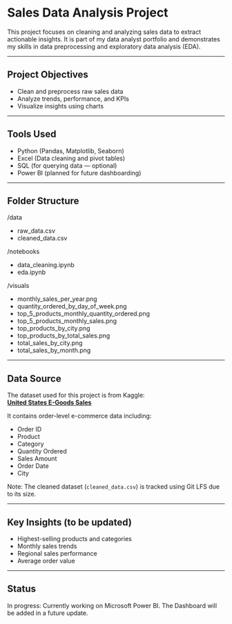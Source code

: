 # Sales Data Analysis Project

This project focuses on cleaning and analyzing sales data to extract actionable insights. It is part of my data analyst portfolio and demonstrates my skills in data preprocessing and exploratory data analysis (EDA).

---

## Project Objectives

- Clean and preprocess raw sales data
- Analyze trends, performance, and KPIs
- Visualize insights using charts

---

## Tools Used

- Python (Pandas, Matplotlib, Seaborn)
- Excel (Data cleaning and pivot tables)
- SQL (for querying data — optional)
- Power BI (planned for future dashboarding)

---

## Folder Structure

/data  
  - raw_data.csv  
  - cleaned_data.csv  

/notebooks  
  - data_cleaning.ipynb  
  - eda.ipynb  

/visuals  
  - monthly_sales_per_year.png  
  - quantity_ordered_by_day_of_week.png  
  - top_5_products_monthly_quantity_ordered.png  
  - top_5_products_monthly_sales.png  
  - top_products_by_city.png  
  - top_products_by_total_sales.png  
  - total_sales_by_city.png  
  - total_sales_by_month.png  

---

## Data Source

The dataset used for this project is from Kaggle:  
**[United States E-Goods Sales](https://www.kaggle.com/datasets/mithil1729/united-states-e-goods-sales)**

It contains order-level e-commerce data including:
- Order ID
- Product
- Category
- Quantity Ordered
- Sales Amount
- Order Date
- City

Note: The cleaned dataset (`cleaned_data.csv`) is tracked using Git LFS due to its size.

---

## Key Insights (to be updated)

- Highest-selling products and categories
- Monthly sales trends
- Regional sales performance
- Average order value

---

## Status

In progress: Currently working on Microsoft Power BI. The Dashboard will be added in a future update.
